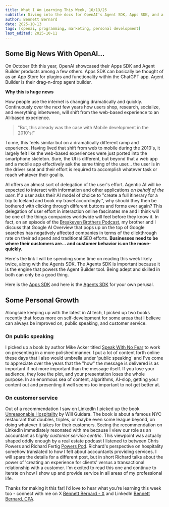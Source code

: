 ```yaml
---
title: What I Am Learning This Week, 10/13/25
subtitle: Diving into the docs for OpenAI's Agent SDK, Apps SDK, and a few curveballs
author: Bennett Bernard
date: 2025-10-13
tags: [openai, programming, marketing, personal development]
last_edited: 2025-10-11
---
```

## Some Big News With OpenAI... 

On October 6th this year, OpenAI showcased their Apps SDK and Agent Builder products among a few others. Apps SDK can basically be thought of as an App Store for plugins and functionality within the ChatGPT app. Agent Builder is their drag-n-drop agent builder.

**Why this is huge news**

How people use the internet is changing dramatically and quickly. Continuously over the next few years how users shop, research, socialize, and everything inbetween, will shift from the web-based experience to an AI-based experience. 
>"But, this already was the case with Mobile development in the 2010's!" 

To me, this feels similar but on a dramatically different ramp and experience. Having lived that shift from web to mobile during the 2010's, it largely felt like the web-based experiences were just ported into the smartphone skeleton. Sure, the UI is different, but beyond that a web app and a mobile app effectively ask the same thing of the user... the user is in the driver seat and their effort is required to accomplish whatever task or reach whatever their goal is.

AI offers an almost sort of delegation of the user's effort. Agentic AI will be expected to interact with information and other applications *on behalf of the user*. If a user asks their AI model of choice to "create a full itinerary for a trip to Iceland and book my travel accordingly.", why should they then be bothered with clicking through different buttons and forms ever again? This delegation of user effort in interaction online fascinates me and I think will be one of the things companies worldwide will feel before they know it. In fact, on an episode of the [Breakeven Brothers Podcast](https://youtube.com/shorts/6gV6Ix2tIXc?si=OHm5rh7MSr_vRNcZ), my brother and I discuss that Google AI Overview that pops up on the top of Google searches has negatively affected companies in terms of the clickthrough rate on their ad spend and traditional SEO efforts. **Businesses need to be where their customers are... and customer behavior is on the move-quickly.**

Here's the link I will be spending some time on reading this week likely twice, along with the Agents SDK. The Agents SDK is important because it is the engine that powers the Agent Builder tool. Being adept and skilled in both can only be a good thing.

Here is the [Apps SDK](https://developers.openai.com/apps-sdk) and here is the [Agents SDK](https://openai.github.io/openai-agents-python/) for your own perusal.


## Some Personal Growth 
Alongside keeping up with the latest in AI tech, I picked up two books recently that focus more on self-development for some areas that I believe can always be improved on, public speaking, and customer service.

### On public speaking 
I picked up a book by author Mike Acker titled [Speak With No Fear](https://www.amazon.com/gp/product/B07SB61VRY) to work on presenting in a more polished manner. I put a lot of content forth online these days that I also would umbrella under 'public speaking' and I've come to appreciate over the years that the "how" the message is delivered is as important if not more important than the message itself. If you lose your audience, they lose the plot, and your presentation loses the whole purpose. In an enormous sea of content, algorithms, AI-slop, getting your content out and presenting it well seems too important to not get better at.


### On customer service 
Out of a recommendation I saw on LinkedIn I picked up the book [Unreasonable Hospitality](https://www.amazon.com/Unreasonable-Hospitality-Remarkable-Giving-People/dp/0593418573) by Will Guidara. The book is about a famous NYC restaurant that doubles, triples, or maybe even some league beyond, on doing whatever it takes for their customers. Seeing the recommendation on LinkedIn immediately resonated with me because I view our role as an accountant as *highly customer service centric*. This viewpoint was actually shaped oddly enough by a real estate podcast I listened to between Chris Powers and Richard Fertig [Powers Pod](https://youtu.be/jPz3Qw4qrfk?si=Ngi7qzgkshEi8Xx0). Richard's perspective on hospitality somehow translated to how I felt about accountants providing services. I will spare the details for a different post, but in short Richard talks about the power of 'creating an experience for clients' versus a transactional relationship with a customer. I'm excited to read this one and continue to iterate on how I show up and provide service in all areas of my professional life.

Thanks for making it this far! I’d love to hear what you’re learning this week too - connect with me on X [Bennett Bernard - X](https://x.com/TheRealTechCPA) and LinkedIn [Bennett Bernard, CPA](https://www.linkedin.com/in/bennett-bernard-cpa/).